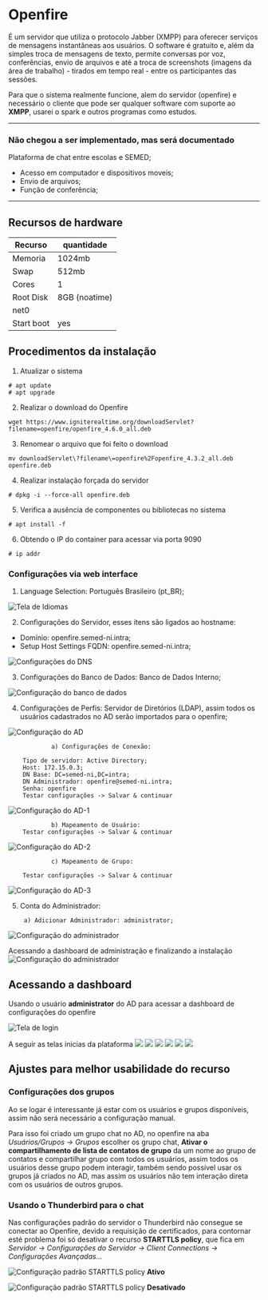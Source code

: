 # Openfire

É um servidor que utiliza o protocolo Jabber (XMPP) para oferecer serviços de mensagens instantâneas aos usuários.
O software é gratuito e, além da simples troca de mensagens de texto, permite conversas por voz, conferências, envio de arquivos e até a troca de screenshots (imagens da área de trabalho) - tirados em tempo real - entre os participantes das sessões.

Para que o sistema realmente funcione, alem do servidor (openfire)  e necessário o cliente que pode ser qualquer software com suporte ao **XMPP**, usarei o spark e outros programas como estudos.

----------
### Não chegou a ser implementado, mas será documentado
Plataforma de chat entre escolas e SEMED;
* Acesso em computador e dispositivos moveis;
* Envio de arquivos;
* Função de conferência;
-----------

## Recursos de hardware

Recurso | quantidade
--|--
Memoria | 1024mb
Swap | 512mb
Cores | 1
Root Disk | 8GB (noatime)
net0 | 
Start boot | yes

## Procedimentos da instalação

1. Atualizar o sistema
~~~~shell
# apt update
# apt upgrade
~~~~

2. Realizar o download do Openfire
~~~~shell
wget https://www.igniterealtime.org/downloadServlet?filename=openfire/openfire_4.6.0_all.deb
~~~~

3. Renomear o arquivo que foi feito o download
~~~~shell
mv downloadServlet\?filename\=openfire%2Fopenfire_4.3.2_all.deb openfire.deb
~~~~

4. Realizar instalação forçada do servidor
~~~~shell
# dpkg -i --force-all openfire.deb
~~~~

5. Verifica a ausência de componentes ou bibliotecas no sistema  
~~~~shell
# apt install -f
~~~~

6. Obtendo o IP do container para acessar via porta 9090
~~~~shell
# ip addr
~~~~

### Configurações via web interface

1. Language Selection: Português Brasileiro (pt_BR);

![Tela de Idiomas](Sistemas/Openfire/web_install/01.png)

2. Configurações do Servidor, esses itens são ligados ao hostname:
* Domínio:	openfire.semed-ni.intra;
* Setup Host Settings FQDN: openfire.semed-ni.intra;

![Configurações do DNS](Sistemas/Openfire/web_install/02.png)

3. Configurações do Banco de Dados: Banco de Dados Interno;

![Configuração do banco de dados](Sistemas/Openfire/web_install/03.png)

4. Configurações de Perfis: Servidor de Diretórios (LDAP), assim todos os usuários cadastrados no AD serão importados para o openfire;

![Configuração do AD](Sistemas/Openfire/web_install/04.png)


                a) Configurações de Conexão:

        Tipo de servidor: Active Directory;
        Host: 172.15.0.3;
        DN Base: DC=semed-ni,DC=intra;
        DN Administrador: openfire@semed-ni.intra;
        Senha: openfire
        Testar configurações -> Salvar & continuar

![Configuração do AD-1](Sistemas/Openfire/web_install/05.png)

       
                b) Mapeamento de Usuário:
        Testar configurações -> Salvar & continuar

![Configuração do AD-2](06.png)


                c) Mapeamento de Grupo:

        Testar configurações -> Salvar & continuar

![Configuração do AD-3](07.png)

5. Conta do Administrador:

        a) Adicionar Administrador: administrator;

![Configuração do administrador](08.png)

Acessando a dashboard de administração e finalizando a instalação
![Configuração do administrador](09.png)

## Acessando a dashboard

Usando o usuário **administrator** do AD para acessar a dashboard de configurações do openfire

![Tela de login](00.png)

A seguir as telas inicias da plataforma
![](Sistemas/Openfire/dashboard/01.png)
![](Sistemas/Openfire/dashboard/02.png)
![](Sistemas/Openfire/dashboard/03.png)
![](Sistemas/Openfire/dashboard/04.png)
![](Sistemas/Openfire/dashboard/05.png)
![](05-2.png)

## Ajustes para melhor usabilidade do recurso

### Configurações dos grupos

Ao se logar é interessante já estar com os usuários e grupos disponíveis, assim não será necessário a configuração manual.

Para isso foi criado um grupo chat no AD, no openfire na aba *Usuários/Grupos -> Grupos* escolher os grupo chat, **Ativar o compartilhamento de lista de contatos de grupo** da um nome ao grupo de contatos e compartilhar grupo com todos os usuários, assim todos os usuários desse grupo podem interagir, também sendo possível usar os grupos já criados no AD, mas assim os usuários não tem interação direta com os usuários de outros grupos.

### Usando o Thunderbird para o chat

Nas configurações padrão do servidor o Thunderbird não consegue se conectar ao Openfire, devido a requisição de certificados, para contornar esté problema foi só desativar o recurso **STARTTLS policy**, que fica em *Servidor -> Configurações do Servidor -> Client Connections -> Configurações Avançadas...*

![Configuração padrão](Sistemas/Openfire/ajustes/01.png)
STARTTLS policy **Ativo**

![Configuração padrão](Sistemas/Openfire/ajustes/01-2.png)
STARTTLS policy **Desativado**
